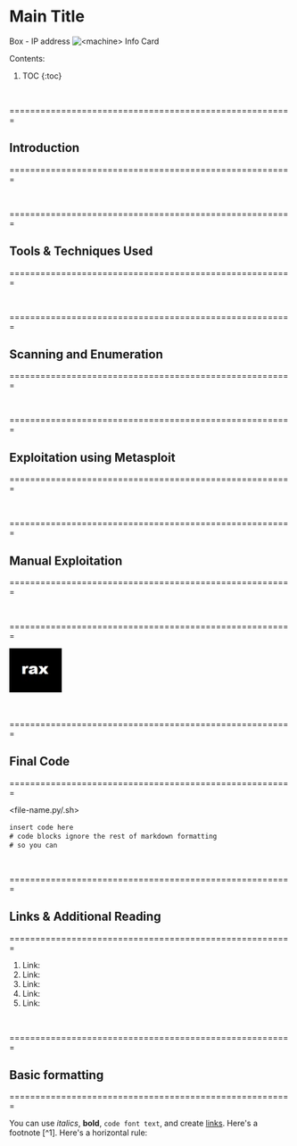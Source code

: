 # Main Title

Box - IP address
![](/images/<box>/<filename> "<machine> Info Card")

Contents:

1. TOC
{:toc}

<p>&nbsp;</p>
=======================================================

## Introduction

=======================================================

<p>&nbsp;</p>
=======================================================

## Tools & Techniques Used

=======================================================

<p>&nbsp;</p>
=======================================================

## Scanning and Enumeration

=======================================================



<p>&nbsp;</p>
=======================================================

## Exploitation using Metasploit

=======================================================




<p>&nbsp;</p>
=======================================================

## Manual Exploitation

=======================================================




<p>&nbsp;</p>

=======================================================

![rax logo](/images/rax_intel.png)

<p>&nbsp;</p>
=======================================================

## Final Code

=======================================================

<file-name.py/.sh>

    insert code here
    # code blocks ignore the rest of markdown formatting
    # so you can
        

<p>&nbsp;</p>
=======================================================

## Links & Additional Reading

=======================================================

1. Link: []()
2. Link: []()
3. Link: []()
4. Link: []()
5. Link: []()

<p>&nbsp;</p>
=======================================================

## Basic formatting

=======================================================

You can use *italics*, **bold**, `code font text`, and create [links](https://www.markdownguide.org/cheat-sheet/). Here's a footnote [^1]. Here's a horizontal rule:

<p>&nbsp;</p>
